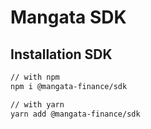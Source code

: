 # Mangata SDK 

## Installation SDK

```sh
// with npm
npm i @mangata-finance/sdk

// with yarn
yarn add @mangata-finance/sdk
```
